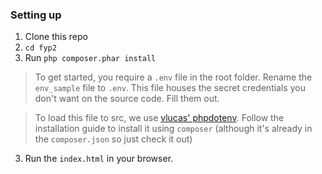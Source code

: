 ### Setting up
1. Clone this repo
2. `cd fyp2`
3. Run `php composer.phar install`

>To get started, you require a `.env` file in the root folder. Rename the `env_sample` file to `.env`. This file houses the secret credentials you don't want on the source code. Fill them out.

>To load this file to src, we use [vlucas' phpdotenv](https://github.com/vlucas/phpdotenv). Follow the installation guide to install it using `composer` (although it's already in the `composer.json` so just check it out)

3. Run the `index.html` in your browser.
